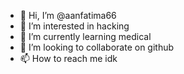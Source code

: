 - 👋 Hi, I’m @aanfatima66
- 👀 I’m interested in hacking
- 🌱 I’m currently learning medical
- 💞️ I’m looking to collaborate on github
- 📫 How to reach me idk

<!---
aanfatima/aanfatima is a ✨ special ✨ repository because its `README.md` (this file) appears on your GitHub profile.
You can click the Preview link to take a look at your changes.
--->
